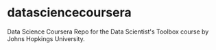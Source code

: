 # datasciencecoursera
Data Science Coursera
Repo for the Data Scientist's Toolbox course by Johns Hopkings University.
